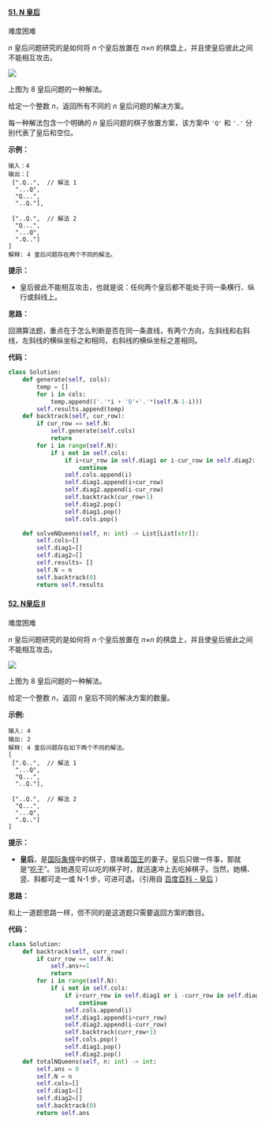 #### [51. N 皇后](https://leetcode-cn.com/problems/n-queens/)

难度困难

*n* 皇后问题研究的是如何将 *n* 个皇后放置在 *n*×*n* 的棋盘上，并且使皇后彼此之间不能相互攻击。

<img src='https://assets.leetcode-cn.com/aliyun-lc-upload/uploads/2018/10/12/8-queens.png'>

上图为 8 皇后问题的一种解法。

给定一个整数 *n*，返回所有不同的 *n* 皇后问题的解决方案。

每一种解法包含一个明确的 *n* 皇后问题的棋子放置方案，该方案中 `'Q'` 和 `'.'` 分别代表了皇后和空位。

 

**示例：**

```
输入：4
输出：[
 [".Q..",  // 解法 1
  "...Q",
  "Q...",
  "..Q."],

 ["..Q.",  // 解法 2
  "Q...",
  "...Q",
  ".Q.."]
]
解释: 4 皇后问题存在两个不同的解法。
```

 

**提示：**

- 皇后彼此不能相互攻击，也就是说：任何两个皇后都不能处于同一条横行、纵行或斜线上。

**思路：**

回溯算法题，重点在于怎么判断是否在同一条直线，有两个方向，左斜线和右斜线，左斜线的横纵坐标之和相同，右斜线的横纵坐标之差相同。

**代码：**

```python
class Solution:
    def generate(self, cols):
        temp = []
        for i in cols:
            temp.append(('.'*i + 'Q'+'.'*(self.N-1-i)))
        self.results.append(temp)
    def backtrack(self, cur_row):
        if cur_row == self.N:
            self.generate(self.cols)
            return
        for i in range(self.N):
            if i not in self.cols:
                if i+cur_row in self.diag1 or i-cur_row in self.diag2:
                    continue
                self.cols.append(i)
                self.diag1.append(i+cur_row)
                self.diag2.append(i-cur_row)
                self.backtrack(cur_row+1)
                self.diag2.pop()
                self.diag1.pop()
                self.cols.pop()

    def solveNQueens(self, n: int) -> List[List[str]]:
        self.cols=[]
        self.diag1=[]
        self.diag2=[]
        self.results= []
        self.N = n
        self.backtrack(0)
        return self.results
```



#### [52. N皇后 II](https://leetcode-cn.com/problems/n-queens-ii/)

难度困难

*n* 皇后问题研究的是如何将 *n* 个皇后放置在 *n*×*n* 的棋盘上，并且使皇后彼此之间不能相互攻击。

<img src='https://assets.leetcode-cn.com/aliyun-lc-upload/uploads/2018/10/12/8-queens.png'>

上图为 8 皇后问题的一种解法。

给定一个整数 *n*，返回 *n* 皇后不同的解决方案的数量。

**示例:**

```
输入: 4
输出: 2
解释: 4 皇后问题存在如下两个不同的解法。
[
 [".Q..",  // 解法 1
  "...Q",
  "Q...",
  "..Q."],

 ["..Q.",  // 解法 2
  "Q...",
  "...Q",
  ".Q.."]
]
```

 

**提示：**

- **皇后**，是[国际象棋](https://baike.baidu.com/item/国际象棋)中的棋子，意味着[国王](https://baike.baidu.com/item/国王)的妻子。皇后只做一件事，那就是“[吃子](https://baike.baidu.com/item/吃子)”。当她遇见可以吃的棋子时，就迅速冲上去吃掉棋子。当然，她横、竖、斜都可走一或 N-1 步，可进可退。（引用自 [百度百科 - 皇后](https://baike.baidu.com/item/皇后/15860305?fr=aladdin) ）

**思路：**

和上一道题思路一样，但不同的是这道题只需要返回方案的数目。

**代码：**

```python
class Solution:
    def backtrack(self, curr_row):
        if curr_row == self.N:
            self.ans+=1
            return
        for i in range(self.N):
            if i not in self.cols:
                if i+curr_row in self.diag1 or i -curr_row in self.diag2:
                    continue
                self.cols.append(i)
                self.diag1.append(i+curr_row)
                self.diag2.append(i-curr_row)
                self.backtrack(curr_row+1)
                self.cols.pop()
                self.diag1.pop()
                self.diag2.pop()
    def totalNQueens(self, n: int) -> int:
        self.ans = 0
        self.N = n
        self.cols=[]
        self.diag1=[]
        self.diag2=[]
        self.backtrack(0)
        return self.ans
```



